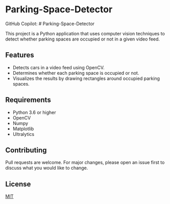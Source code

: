 # Parking-Space-Detector

GitHub Copilot: # Parking-Space-Detector

This project is a Python application that uses computer vision techniques to detect whether parking spaces are occupied or not in a given video feed.

## Features

- Detects cars in a video feed using OpenCV.
- Determines whether each parking space is occupied or not.
- Visualizes the results by drawing rectangles around occupied parking spaces.

## Requirements

- Python 3.6 or higher
- OpenCV
- Numpy
- Matplotlib
- Ultralytics

## Contributing

Pull requests are welcome. For major changes, please open an issue first to discuss what you would like to change.

## License

[MIT](https://choosealicense.com/licenses/mit/)
